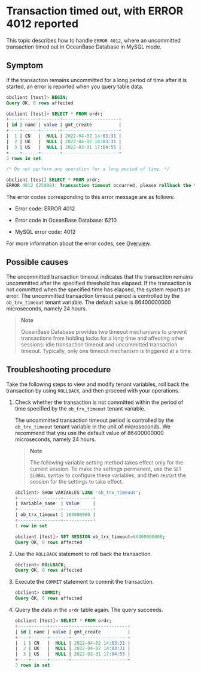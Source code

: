 
# Transaction timed out, with ERROR 4012 reported

This topic describes how to handle `ERROR 4012`, where an uncommitted transaction timed out in OceanBase Database in MySQL mode. 

## Symptom

If the transaction remains uncommitted for a long period of time after it is started, an error is reported when you query table data. 

```sql
obclient [test]> BEGIN;
Query OK, 0 rows affected

obclient [test]> SELECT * FROM ordr;
+----+------+-------+---------------------+
| id | name | value | gmt_create          |
+----+------+-------+---------------------+
|  1 | CN   |  NULL | 2022-04-02 14:03:31 |
|  2 | UK   |  NULL | 2022-04-02 14:03:31 |
|  3 | US   |  NULL | 2022-03-31 17:04:55 |
+----+------+-------+---------------------+
3 rows in set

/* Do not perform any operation for a long period of time. */

obclient [test] SELECT * FROM ordr;
ERROR 4012 (25000): Transaction timeout occurred, please rollback the transaction, set the variable ob_trx_timeout to a larger value and then restart the transaction
```

The error codes corresponding to this error message are as follows:

* Error code: ERROR 4012

* Error code in OceanBase Database: 6210

* MySQL error code: 4012

For more information about the error codes, see [Overview](../../../7.reference/5.system-reference/6.error-code-of-mysql-mode/1.use-error-information-of-mysql-mode.md). 

## Possible causes

The uncommitted transaction timeout indicates that the transaction remains uncommitted after the specified threshold has elapsed. If the transaction is not committed when the specified time has elapsed, the system reports an error. The uncommitted transaction timeout period is controlled by the `ob_trx_timeout` tenant variable. The default value is 86400000000 microseconds, namely 24 hours. 

> **Note**
>
> OceanBase Database provides two timeout mechanisms to prevent transactions from holding locks for a long time and affecting other sessions: idle transaction timeout and uncommitted transaction timeout. Typically, only one timeout mechanism is triggered at a time. 

## Troubleshooting procedure

Take the following steps to view and modify tenant variables, roll back the transaction by using `ROLLBACK`, and then proceed with your operations. 

1. Check whether the transaction is not committed within the period of time specified by the `ob_trx_timeout` tenant variable. 

   The uncommitted transaction timeout period is controlled by the `ob_trx_timeout` tenant variable in the unit of microseconds. We recommend that you use the default value of 86400000000 microseconds, namely 24 hours. 

   > **Note**
   >
   > The following variable setting method takes effect only for the current session. To make the settings permanent, use the `SET GLOBAL` syntax to configure these variables, and then restart the session for the settings to take effect. 

   ```sql
   obclient> SHOW VARIABLES LIKE 'ob_trx_timeout';
   +----------------+-----------+
   | Variable_name  | Value     |
   +----------------+-----------+
   | ob_trx_timeout | 100000000 |
   +----------------+-----------+
   1 row in set

   obclient [test]> SET SESSION ob_trx_timeout=86400000000;
   Query OK, 0 rows affected
   ```

2. Use the `ROLLBACK` statement to roll back the transaction. 

   ```sql
   obclient> ROLLBACK;
   Query OK, 0 rows affected
   ```

3. Execute the `COMMIT` statement to commit the transaction. 

   ```sql
   obclient> COMMIT;
   Query OK, 0 rows affected
   ```

4. Query the data in the `ordr` table again. The query succeeds. 

   ```sql
   obclient [test]> SELECT * FROM ordr;
   +----+------+-------+---------------------+
   | id | name | value | gmt_create          |
   +----+------+-------+---------------------+
   |  1 | CN   |  NULL | 2022-04-02 14:03:31 |
   |  2 | UK   |  NULL | 2022-04-02 14:03:31 |
   |  3 | US   |  NULL | 2022-03-31 17:04:55 |
   +----+------+-------+---------------------+
   3 rows in set
   ```
